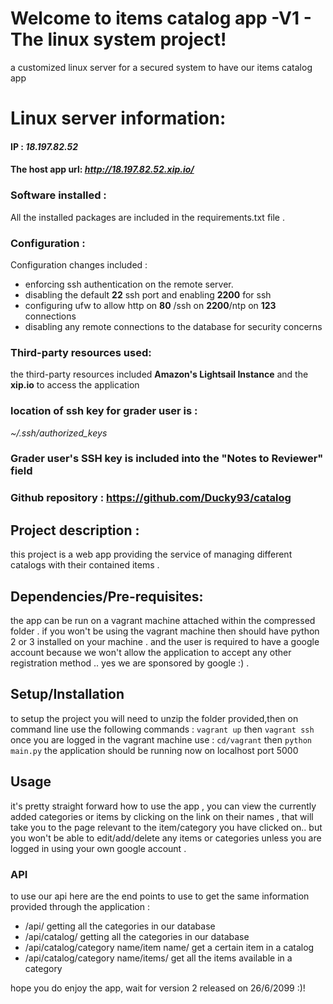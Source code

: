 ﻿# Welcome to items catalog app -V1 - The linux system project!

a customized linux server for a secured system to have our items catalog app

# Linux server information:
#### IP :  *18.197.82.52*
#### The host app url: *http://18.197.82.52.xip.io/*
### Software installed  : 
All the installed packages are included in the requirements.txt file .
### Configuration :
Configuration changes included :
- enforcing ssh authentication on the remote server.
- disabling the default **22** ssh port and enabling **2200** for ssh
- configuring ufw to allow http on **80** /ssh on **2200**/ntp on **123** connections 
- disabling any remote connections to the database for security concerns

### Third-party resources used:
the third-party resources included **Amazon's Lightsail Instance** and the **xip.io** to access the application
### location of ssh key for grader user is : 
*~/.ssh/authorized_keys*
### Grader user's SSH key is included into the "Notes to Reviewer" field
### Github repository : https://github.com/Ducky93/catalog

## Project description :
this project is a web app providing the service of managing different catalogs with their contained items .

## Dependencies/Pre-requisites:
the app can be run on a vagrant machine attached within the compressed folder .
if you won't be using the vagrant machine then should have python 2 or 3 installed on your machine .
and the user is required to have a google account because we won't allow the application to accept any other registration method .. yes we are sponsored by google :) .
## Setup/Installation
to setup the project you will need to unzip the folder provided,then on command line use the following commands : 
`vagrant up`
then
`vagrant ssh`
once you are logged in the vagrant machine use : 
`cd/vagrant`
then
`python main.py`
the application should be running now on localhost port 5000

## Usage
it's pretty straight forward how to use the app , you can view the currently added categories or items by clicking on the link on their names , that will take you to the page relevant to the item/category you have clicked on..
but you won't be able to edit/add/delete any items or categories unless you are logged in using your own google account .

### API
to use our api here are the end points to use to get the same information provided through the application : 
 - /api/          getting all  the categories in our database
 - /api/catalog/          getting all  the categories in our database
 - /api/catalog/category name/item name/ get a certain item in a catalog
 - /api/catalog/category name/items/ get all the items available in a
   category 

hope you do enjoy the app, wait for version 2 released on 26/6/2099 :)!



